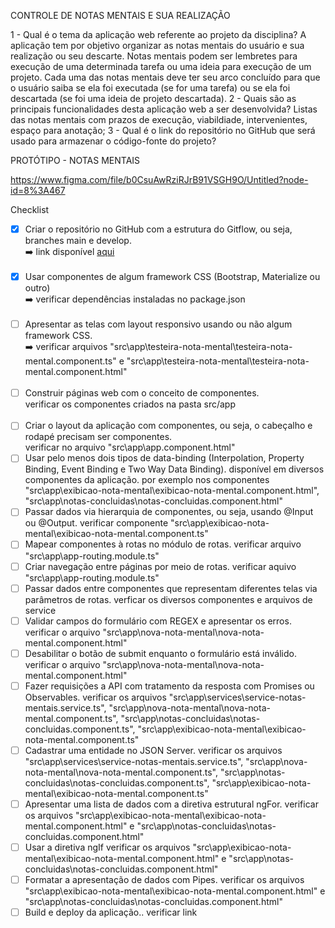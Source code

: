 CONTROLE DE NOTAS MENTAIS E SUA REALIZAÇÃO

1 - Qual é o tema da aplicação web referente ao projeto da disciplina?
A aplicação tem por objetivo organizar as notas mentais do usuário e sua realização ou seu descarte.
Notas mentais podem ser lembretes para execução de uma determinada tarefa ou uma ideia para execução de um projeto. Cada uma das notas mentais deve ter seu arco concluído para que o usuário saiba se ela foi executada (se for uma tarefa) ou se ela foi descartada (se foi uma ideia de projeto descartada).
2 - Quais são as principais funcionalidades desta aplicação web a ser desenvolvida?
Listas das notas mentais com prazos de execução, viabildiade, intervenientes, espaço para anotação;
3 - Qual é o link do repositório no GitHub que será usado para armazenar o código-fonte do projeto?


PROTÓTIPO - NOTAS MENTAIS

https://www.figma.com/file/b0CsuAwRziRJrB91VSGH9O/Untitled?node-id=8%3A467


Checklist

- [x] Criar o repositório no GitHub com a estrutura do Gitflow, ou seja, branches main e develop. <br />
      :arrow_right: link disponível <a href='https://github.com/zerenatosa/controle-de-notas-mentais' target="_blank" >aqui</a> <br /><br />
- [x] Usar componentes de algum framework CSS (Bootstrap, Materialize ou outro) <br />
      :arrow_right: verificar dependências instaladas no package.json <br /><br />
- [ ] Apresentar as telas com layout responsivo usando ou não algum framework CSS.<br />
      :arrow_right: verificar arquivos "src\app\testeira-nota-mental\testeira-nota-mental.component.ts" e "src\app\testeira-nota-mental\testeira-nota-mental.component.html"<br /><br />
- [ ] Construir páginas web com o conceito de componentes.<br />
      verificar os componentes criados na pasta src/app<br /><br />
- [ ] Criar o layout da aplicação com componentes, ou seja, o cabeçalho e rodapé precisam ser componentes.<br />
      verificar no arquivo "src\app\app.component.html"
- [ ] Usar pelo menos dois tipos de data-binding (Interpolation, Property Binding, Event Binding e Two Way Data Binding).
      disponível em diversos componentes da aplicação. por exemplo nos componentes "src\app\exibicao-nota-mental\exibicao-nota-mental.component.html", "src\app\notas-concluidas\notas-concluidas.component.html"
- [ ] Passar dados via hierarquia de componentes, ou seja, usando @Input ou @Output.
      verificar componente "src\app\exibicao-nota-mental\exibicao-nota-mental.component.ts"
- [ ] Mapear componentes à rotas no módulo de rotas.
      verificar arquivo "src\app\app-routing.module.ts"
- [ ] Criar navegação entre páginas por meio de rotas.
      verificar aquivo "src\app\app-routing.module.ts"
- [ ] Passar dados entre componentes que representam diferentes telas via parâmetros de rotas.
      verficar os diversos componentes e arquivos de service
- [ ] Validar campos do formulário com REGEX e apresentar os erros.
      verificar o arquivo "src\app\nova-nota-mental\nova-nota-mental.component.html"
- [ ] Desabilitar o botão de submit enquanto o formulário está inválido.
      verificar o arquivo "src\app\nova-nota-mental\nova-nota-mental.component.html"
- [ ] Fazer requisições a API com tratamento da resposta com Promises ou Observables.
      verificar os arquivos "src\app\services\service-notas-mentais.service.ts", "src\app\nova-nota-mental\nova-nota-mental.component.ts", "src\app\notas-concluidas\notas-concluidas.component.ts", "src\app\exibicao-nota-mental\exibicao-nota-mental.component.ts"
- [ ] Cadastrar uma entidade no JSON Server.
      verificar os arquivos "src\app\services\service-notas-mentais.service.ts", "src\app\nova-nota-mental\nova-nota-mental.component.ts", "src\app\notas-concluidas\notas-concluidas.component.ts", "src\app\exibicao-nota-mental\exibicao-nota-mental.component.ts"
- [ ] Apresentar uma lista de dados com a diretiva estrutural ngFor.
      verificar os arquivos "src\app\exibicao-nota-mental\exibicao-nota-mental.component.html" e "src\app\notas-concluidas\notas-concluidas.component.html"
- [ ] Usar a diretiva ngIf
      verificar os arquivos "src\app\exibicao-nota-mental\exibicao-nota-mental.component.html" e "src\app\notas-concluidas\notas-concluidas.component.html"
- [ ] Formatar a apresentação de dados com Pipes.
      verificar os arquivos "src\app\exibicao-nota-mental\exibicao-nota-mental.component.html" e "src\app\notas-concluidas\notas-concluidas.component.html"
- [ ] Build e deploy da aplicação..
      verificar link 

